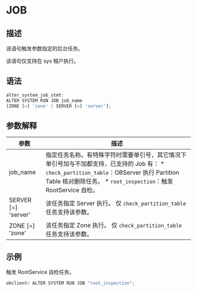JOB
========================



描述
-----------------------

该语句触发参数指定的后台任务。

该语句仅支持在 sys 租户执行。

语法
-----------------------

```javascript
alter_system_job_stmt:
ALTER SYSTEM RUN JOB job_name
[ZONE [=] 'zone' | SERVER [=] 'server'];
```



参数解释
-------------------------



|        **参数**         |                                                                                                                           **描述**                                                                                                                            |
|-----------------------|-------------------------------------------------------------------------------------------------------------------------------------------------------------------------------------------------------------------------------------------------------------|
| job_name              | 指定任务名称。有特殊字符时需要单引号，其它情况下单引号加与不加都支持，已支持的 Job 有： * `check_partition_table`：OBServer 执行 Partition Table 核对删除任务。   * `root_inspection`：触发 RootService 自检。    |
| SERVER \[=\] 'server' | 该任务指定 Server 执行。 仅 `check_partition_table` 任务支持该参数。                                                                                                                                                                                         |
| ZONE \[=\] 'zone'     | 该任务指定 Zone 执行。 仅 `check_partition_table` 任务支持该参数。                                                                                                                                                                                           |



示例
-----------------------

触发 RootService 自检任务。

```javascript
obclient> ALTER SYSTEM RUN JOB "root_inspection";
```
